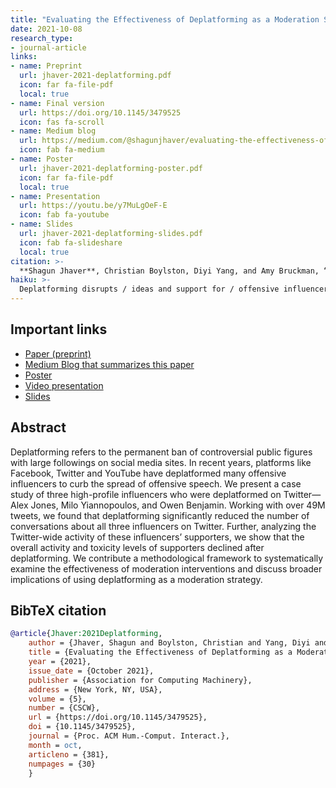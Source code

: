 ```yaml
---
title: "Evaluating the Effectiveness of Deplatforming as a Moderation Strategy on Twitter"
date: 2021-10-08
research_type: 
- journal-article
links:
- name: Preprint
  url: jhaver-2021-deplatforming.pdf
  icon: far fa-file-pdf
  local: true
- name: Final version
  url: https://doi.org/10.1145/3479525
  icon: fas fa-scroll
- name: Medium blog
  url: https://medium.com/@shagunjhaver/evaluating-the-effectiveness-of-deplatforming-as-a-moderation-strategy-on-twitter-39a4265ccbe4
  icon: fab fa-medium  
- name: Poster
  url: jhaver-2021-deplatforming-poster.pdf
  icon: far fa-file-pdf
  local: true
- name: Presentation
  url: https://youtu.be/y7MuLgOeF-E
  icon: fab fa-youtube
- name: Slides
  url: jhaver-2021-deplatforming-slides.pdf
  icon: fab fa-slideshare
  local: true  
citation: >-
  **Shagun Jhaver**, Christian Boylston, Diyi Yang, and Amy Bruckman, “Evaluating the Effectiveness of Deplatforming as a Moderation Strategy on Twitter,” *Proc. ACM Hum.-Comput. Interact. 5*, CSCW2, Article 381 (October 2021), 30 pages, doi: [`10.1145/3479525`](https://doi.org/10.1145/3479525) 
haiku: >-
  Deplatforming disrupts / ideas and support for / offensive influencers.
---
```


## Important links

- [Paper (preprint)](jhaver-2021-deplatforming.pdf)
- [Medium Blog that summarizes this paper](https://medium.com/@shagunjhaver/evaluating-the-effectiveness-of-deplatforming-as-a-moderation-strategy-on-twitter-39a4265ccbe4)
- [Poster](jhaver-2021-deplatforming-poster.pdf)
- [Video presentation](https://youtu.be/y7MuLgOeF-E)
- [Slides](jhaver-2021-deplatforming-slides.pdf)

## Abstract

Deplatforming refers to the permanent ban of controversial public figures with large followings on social media sites. In recent years, platforms like Facebook, Twitter and YouTube have deplatformed many offensive influencers to curb the spread of offensive speech. We present a case study of three high-profile influencers who were deplatformed on Twitter—Alex Jones, Milo Yiannopoulos, and Owen Benjamin. Working with over 49M tweets, we found that deplatforming significantly reduced the number of conversations about all three influencers on Twitter. Further, analyzing the Twitter-wide activity of these influencers’ supporters, we show that the overall activity and toxicity levels of supporters declined after deplatforming. We contribute a methodological framework to systematically examine the effectiveness of moderation interventions and discuss broader implications of using deplatforming as a moderation strategy.

## BibTeX citation

```bibtex
@article{Jhaver:2021Deplatforming,
    author = {Jhaver, Shagun and Boylston, Christian and Yang, Diyi and Bruckman, Amy},
    title = {Evaluating the Effectiveness of Deplatforming as a Moderation Strategy on Twitter},
    year = {2021},
    issue_date = {October 2021},
    publisher = {Association for Computing Machinery},
    address = {New York, NY, USA},
    volume = {5},
    number = {CSCW},
    url = {https://doi.org/10.1145/3479525},
    doi = {10.1145/3479525},
    journal = {Proc. ACM Hum.-Comput. Interact.},
    month = oct,
    articleno = {381},
    numpages = {30}
    }
```
